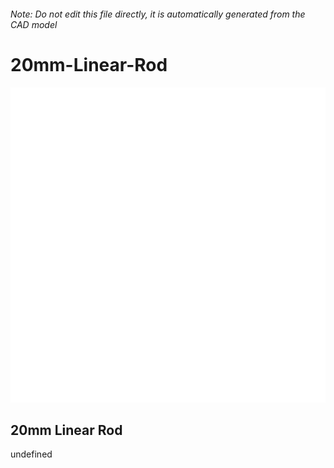 ###### Note: Do not edit this file directly, it is automatically generated from the CAD model

# 20mm-Linear-Rod

![](/project.svg)

## 20mm Linear Rod


undefined


